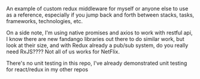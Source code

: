 An example of custom redux middleware for myself or anyone else to use as a reference, especially if you jump back and forth between stacks, tasks, frameworks, technologies, etc.  

On a side note, I'm using native promises and axios to work with restful api, I know there are new fandango libraries out there to do similar work, but look at their size, and with Redux already a pub/sub system, do you really need RxJS????  Not all of us works for NetFlix.

There's no unit testing in this repo, I've already demonstrated unit testing for react/redux in my other repos
